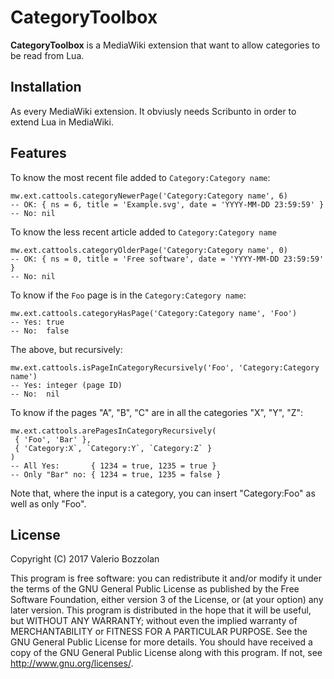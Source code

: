 # CategoryToolbox

**CategoryToolbox** is a MediaWiki extension that want to allow categories to be read from Lua.

## Installation
As every MediaWiki extension. It obviusly needs Scribunto in order to extend Lua in MediaWiki.

## Features
To know the most recent file added to `Category:Category name`:

    mw.ext.cattools.categoryNewerPage('Category:Category name', 6)
    -- OK: { ns = 6, title = 'Example.svg', date = 'YYYY-MM-DD 23:59:59' }
    -- No: nil

To know the less recent article added to `Category:Category name`

    mw.ext.cattools.categoryOlderPage('Category:Category name', 0)
    -- OK: { ns = 0, title = 'Free software', date = 'YYYY-MM-DD 23:59:59' }
    -- No: nil

To know if the `Foo` page is in the `Category:Category name`:

    mw.ext.cattools.categoryHasPage('Category:Category name', 'Foo')
    -- Yes: true
    -- No:  false

The above, but recursively:

    mw.ext.cattools.isPageInCategoryRecursively('Foo', 'Category:Category name')
    -- Yes: integer (page ID)
    -- No:  nil

To know if the pages "A", "B", "C" are in all the categories "X", "Y", "Z":

    mw.ext.cattools.arePagesInCategoryRecursively(
     { 'Foo', 'Bar' },
     { 'Category:X`, `Category:Y`, `Category:Z` }
    )
    -- All Yes:       { 1234 = true, 1235 = true }
    -- Only "Bar" no: { 1234 = true, 1235 = false }

Note that, where the input is a category, you can insert "Category:Foo" as well as only "Foo".

## License
Copyright (C) 2017 Valerio Bozzolan

This program is free software: you can redistribute it and/or modify it under the terms of the GNU General Public License as published by the Free Software Foundation, either version 3 of the License, or (at your option) any later version.
This program is distributed in the hope that it will be useful, but WITHOUT ANY WARRANTY; without even the implied warranty of MERCHANTABILITY or FITNESS FOR A PARTICULAR PURPOSE.
See the GNU General Public License for more details. You should have received a copy of the GNU General Public License along with this program. If not, see <http://www.gnu.org/licenses/>.
